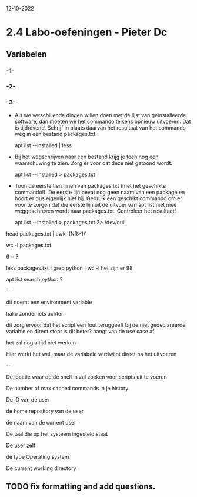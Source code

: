 12-10-2022

# 2.4 Labo-oefeningen - Pieter Dc

## Variabelen

### -1-


### -2-

### -3-

- Als we verschillende dingen willen doen met de lijst van geïnstalleerde software, dan moeten we het commando telkens opnieuw uitvoeren. Dat is tijdrovend. Schrijf in plaats daarvan het resultaat van het commando weg in een bestand packages.txt.
    
    apt list --installed | less

- Bij het wegschrijven naar een bestand krijg je toch nog een waarschuwing te zien. Zorg er voor dat deze niet getoond wordt.
    
    apt list --installed > packages.txt

- Toon de eerste tien lijnen van packages.txt (met het geschikte commando!). De eerste lijn bevat nog geen naam van een package en hoort er dus eigenlijk niet bij. Gebruik een geschikt commando om er voor te zorgen dat die eerste lijn uit de uitvoer van apt list niet mee weggeschreven wordt naar packages.txt. Controleer het resultaat!

    apt list --installed > packages.txt 2> /dev/null


head packages.txt | awk '(NR>1)'

wc -l packages.txt

6 = ?

less packages.txt | grep python | wc -l
het zijn er 98

apt list search *python*  ?


--

dit noemt een environment variable

hallo zonder iets achter

dit zorg ervoor dat het script een fout teruggeeft bij de niet gedeclareerde variable en direct stopt
is dit beter? hangt van de use case af 

het zal nog altijd niet werken

Hier werkt het wel, maar de variabele verdwijnt direct na het uitvoeren

--


De locatie waar de de shell in zal zoeken voor scripts uit te voeren

De number of max cached commands in je history

De ID van de user

de home repository van de user

de naam van de current user

De taal die op het systeem ingesteld staat

De user zelf

de type Operating system

De current working directory


## TODO fix formatting and add questions.
